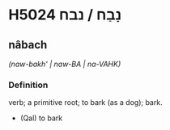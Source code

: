 # H5024 נָבַח / נבח

## nâbach

_(naw-bakh' | naw-BA | na-VAHK)_

### Definition

verb; a primitive root; to bark (as a dog); bark.

- (Qal) to bark

